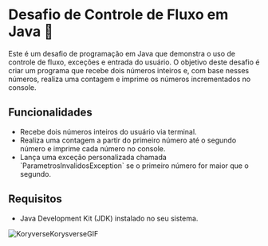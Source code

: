 # Desafio de Controle de Fluxo em Java 🍵

Este é um desafio de programação em Java que demonstra o uso de controle de fluxo, exceções e entrada do usuário. O objetivo deste desafio é criar um programa que recebe dois números inteiros e, com base nesses números, realiza uma contagem e imprime os números incrementados no console.

## Funcionalidades
<ul>
<li>Recebe dois números inteiros do usuário via terminal.</li>
<li>Realiza uma contagem a partir do primeiro número até o segundo número e imprime cada número no console.</li>
<li>Lança uma exceção personalizada chamada `ParametrosInvalidosException` se o primeiro número for maior que o segundo.</li>
</ul>

## Requisitos

- Java Development Kit (JDK) instalado no seu sistema.


![KoryverseKorysverseGIF](https://github.com/ErikaMendes89/DesafioControledeFluxo/assets/95776659/fc79a928-e194-45b2-8601-f6fe0ff88829)

